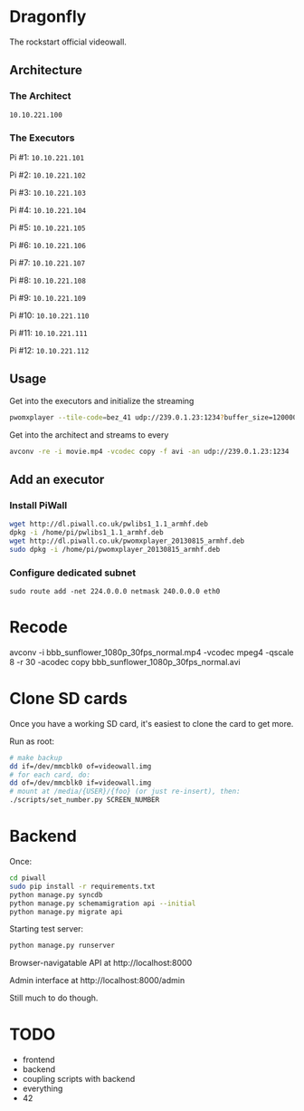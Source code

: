 # Dragonfly

The rockstart official videowall.

## Architecture

### The Architect

`10.10.221.100`

### The Executors

Pi #1: `10.10.221.101`

Pi #2: `10.10.221.102`

Pi #3: `10.10.221.103`

Pi #4: `10.10.221.104`

Pi #5: `10.10.221.105`

Pi #6: `10.10.221.106`

Pi #7: `10.10.221.107`

Pi #8: `10.10.221.108`

Pi #9: `10.10.221.109`

Pi #10: `10.10.221.110`

Pi #11: `10.10.221.111`

Pi #12: `10.10.221.112`

## Usage

Get into the executors and initialize the streaming

```bash
pwomxplayer --tile-code=bez_41 udp://239.0.1.23:1234?buffer_size=1200000B
```

Get into the architect and streams to every

```bash
avconv -re -i movie.mp4 -vcodec copy -f avi -an udp://239.0.1.23:1234
```

## Add an executor

### Install PiWall

```bash
wget http://dl.piwall.co.uk/pwlibs1_1.1_armhf.deb
dpkg -i /home/pi/pwlibs1_1.1_armhf.deb
wget http://dl.piwall.co.uk/pwomxplayer_20130815_armhf.deb
sudo dpkg -i /home/pi/pwomxplayer_20130815_armhf.deb
```

### Configure dedicated subnet
```
sudo route add -net 224.0.0.0 netmask 240.0.0.0 eth0
```

# Recode

avconv -i bbb_sunflower_1080p_30fps_normal.mp4 -vcodec mpeg4 -qscale 8 -r 30 -acodec copy bbb_sunflower_1080p_30fps_normal.avi


# Clone SD cards
Once you have a working SD card, it's easiest to clone the card to get more.

Run as root:

```bash
# make backup
dd if=/dev/mmcblk0 of=videowall.img
# for each card, do:
dd of=/dev/mmcblk0 if=videowall.img
# mount at /media/{USER}/{foo} (or just re-insert), then:
./scripts/set_number.py SCREEN_NUMBER
```

# Backend 

Once:
```bash
cd piwall
sudo pip install -r requirements.txt
python manage.py syncdb
python manage.py schemamigration api --initial
python manage.py migrate api
```

Starting test server:
```bash
python manage.py runserver
```

Browser-navigatable API at http://localhost:8000

Admin interface at http://localhost:8000/admin

Still much to do though.


# TODO

- frontend
- backend
- coupling scripts with backend
- everything
- 42
